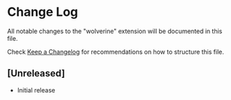 # Change Log

All notable changes to the "wolverine" extension will be documented in this file.

Check [Keep a Changelog](http://keepachangelog.com/) for recommendations on how to structure this file.

## [Unreleased]

- Initial release
